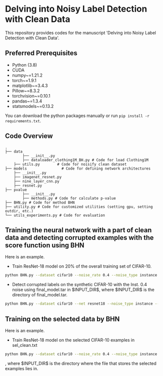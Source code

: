 # Delving into Noisy Label Detection with Clean Data

This repository provides codes for the manuscript 'Delving into Noisy Label Detection with Clean Data'.

## Preferred Prerequisites

- Python (3.8)
- CUDA
- numpy~=1.21.2
- torch~=1.9.1
- matplotlib~=3.4.3
- Pillow~=8.3.2
- torchvision~=0.10.1
- pandas~=1.3.4
- statsmodels~=0.13.2

You can download the python packages manually or run `pip install -r requirements.txt`.

## Code Overview

```
.
├── data  
		├── __init__.py
		├── dataloader_clothing1M_BH.py # Code for load Clothing1M
    ├── utils.py        # Code for noisify clean dataset
├── models                # Code for defining network architectures
    ├── __init__.py
    ├── imagenet_resnet.py
    ├── nine_layer_cnn.py
    ├── resnet.py  
├── pvalue
		├── __init__.py
		├── methods.py # Code for calculate p-value
├── BHN.py # Code for method BHN
├── utility.py # Code for customized utilities (setting gpu, setting outdir, etc.)
└── utils_experiments.py # Code for evaluation
```

## Training the neural network with a part of clean data and detecting corrupted examples with the score function using BHN

Here is an example.

- Train ResNet-18 model on 20% of the overall training set of CIFAR-10.

```bash
python BHN.py --dataset cifar10 --noise_rate 0.4 --noise_type instance --leave_ratio 0.4 --net resnet18 --n_epochs 200 --l_train_second_ratio 1.0 --score_evaluation
```

- Detect corrupted labels on the synthetic CIFAR-10 with the Inst. 0.4 noise using final_model.tar in \$INPUT_DIR\$, where \$INPUT_DIR\$ is the directory of final_model.tar. 

```bash
python BHN.py --dataset cifar10 --net resnet18 --noise_type instance --leave_ratio 0.4 --input_dir $INPUT_DIR$ --model_file final_model.tar --load_model_direct_score --score_evaluation --alpha 0.1
```

## Training on the selected data by BHN

Here is an example. 

- Train ResNet-18 model on the selected CIFAR-10 examples in sel_clean.txt

```bash
python BHN.py --dataset cifar10 --noise_rate 0.4 --noise_type instance --leave_ratio 0.4 --net resnet18 --n_epochs 200 --l_train_second_ratio 1.0 --lr 0.1 --batch_size 128 --weight_decay 5e-4 --momentum 0.9 --input_dir $INPUT_DIR$ --labeledsetpth sel_clean.txt --retrain_selectedset --lr 0.1 --batch_size 128 --weight_decay 5e-4 --momentum 0.9 
```

, where \$INPUT_DIR\$ is the directory where the file that stores the selected examples lies in.







